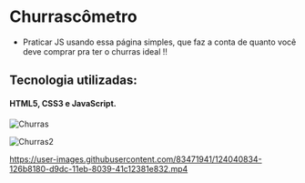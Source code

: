 # Churrascômetro

- Praticar JS usando essa página simples, que faz a conta de quanto você deve comprar pra ter o churras ideal !!

## Tecnologia utilizadas:
#### HTML5, CSS3 e JavaScript.



![Churras](https://user-images.githubusercontent.com/83471941/124039956-5067a600-d9da-11eb-85fb-a4a1dee2675f.png)

![Churras2](https://user-images.githubusercontent.com/83471941/124040499-69bd2200-d9db-11eb-9580-ad10ab40966b.png)


https://user-images.githubusercontent.com/83471941/124040834-126b8180-d9dc-11eb-8039-41c12381e832.mp4
